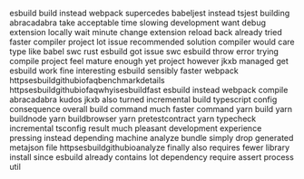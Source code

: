 esbuild build instead webpack supercedes babeljest instead tsjest building abracadabra take acceptable time slowing development want debug extension locally wait minute change extension reload back already tried faster compiler project lot issue recommended solution compiler would care type like babel swc rust esbuild got issue swc esbuild throw error trying compile project feel mature enough yet project however jkxb managed get esbuild work fine interesting esbuild sensibly faster webpack httpsesbuildgithubiofaqbenchmarkdetails httpsesbuildgithubiofaqwhyisesbuildfast esbuild instead webpack compile abracadabra kudos jkxb also turned incremental build typescript config consequence overall build command much faster command yarn build yarn buildnode yarn buildbrowser yarn pretestcontract yarn typecheck incremental tsconfig result much pleasant development experience pressing instead depending machine analyze bundle simply drop generated metajson file httpsesbuildgithubioanalyze finally also requires fewer library install since esbuild already contains lot dependency require assert process util